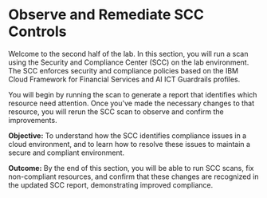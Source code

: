 # Observe and Remediate SCC Controls

Welcome to the second half of the lab. In this section, you will run a scan using the Security and Compliance Center (SCC) on the lab environment. The SCC enforces security and compliance policies based on the IBM Cloud Framework for Financial Services and AI ICT Guardrails profiles.

You will begin by running the scan to generate a report that identifies which resource need attention. Once you've made the necessary changes to that resource, you will rerun the SCC scan to observe and confirm the improvements.

**Objective:**
To understand how the SCC identifies compliance issues in a cloud environment, and to learn how to resolve these issues to maintain a secure and compliant environment.

**Outcome:**
By the end of this section, you will be able to run SCC scans, fix non-compliant resources, and confirm that these changes are recognized in the updated SCC report, demonstrating improved compliance.
